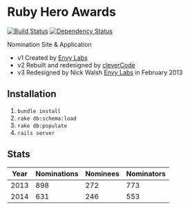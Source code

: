 # Ruby Hero Awards
[![Build Status][ci-image]][ci]
[![Dependency Status][gemnasium-image]][gemnasium]

Nomination Site & Application

- v1 Created by [Envy Labs](http://envylabs.com)
- v2 Rebuilt and redesigned by [cleverCode](http://clevercode.net)
- v3 Redesigned by Nick Walsh [Envy Labs](http://envylabs.com) in February 2013

## Installation

1. `bundle install`
2. `rake db:schema:load`
3. `rake db:populate`
4. `rails server`

## Stats
| Year | Nominations | Nominees | Nominators |
| --- | --- | --- | --- |
| 2013 | 898 | 272 | 773 |
| 2014 | 631 | 246 | 553 |

[ci]: https://magnum.travis-ci.com/envylabs/RubyHeroAwards
[ci-image]: https://magnum.travis-ci.com/envylabs/RubyHeroAwards.svg?token=bYo3ib4PCJrDSsNRgsEK
[gemnasium]: https://gemnasium.com/envylabs/RubyHeroAwards
[gemnasium-image]: https://gemnasium.com/09ec05045d5a29d690fe97b267c8b4d8.svg
